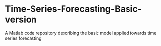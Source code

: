 Time-Series-Forecasting-Basic-version
=====================================

A Matlab code repository describing the basic model applied towards time series forecasting
